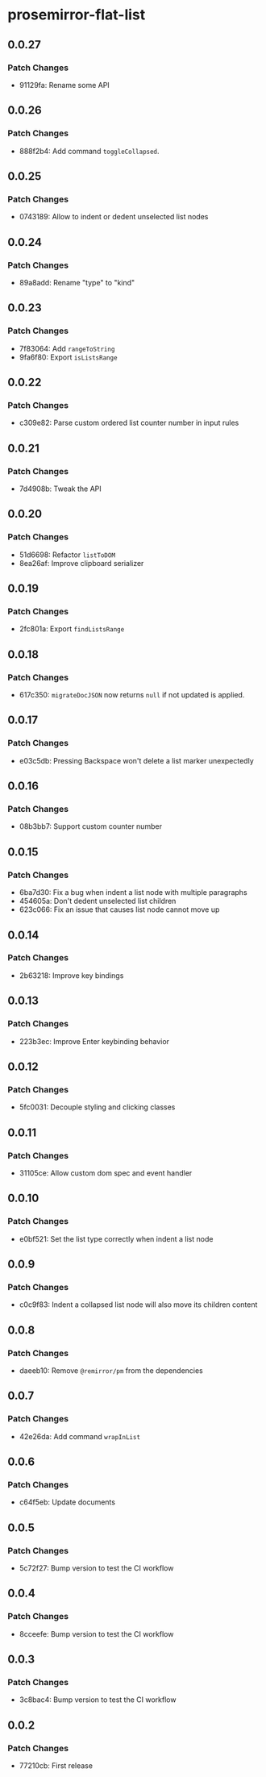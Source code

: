 # prosemirror-flat-list

## 0.0.27

### Patch Changes

- 91129fa: Rename some API

## 0.0.26

### Patch Changes

- 888f2b4: Add command `toggleCollapsed`.

## 0.0.25

### Patch Changes

- 0743189: Allow to indent or dedent unselected list nodes

## 0.0.24

### Patch Changes

- 89a8add: Rename "type" to "kind"

## 0.0.23

### Patch Changes

- 7f83064: Add `rangeToString`
- 9fa6f80: Export `isListsRange`

## 0.0.22

### Patch Changes

- c309e82: Parse custom ordered list counter number in input rules

## 0.0.21

### Patch Changes

- 7d4908b: Tweak the API

## 0.0.20

### Patch Changes

- 51d6698: Refactor `listToDOM`
- 8ea26af: Improve clipboard serializer

## 0.0.19

### Patch Changes

- 2fc801a: Export `findListsRange`

## 0.0.18

### Patch Changes

- 617c350: `migrateDocJSON` now returns `null` if not updated is applied.

## 0.0.17

### Patch Changes

- e03c5db: Pressing Backspace won't delete a list marker unexpectedly

## 0.0.16

### Patch Changes

- 08b3bb7: Support custom counter number

## 0.0.15

### Patch Changes

- 6ba7d30: Fix a bug when indent a list node with multiple paragraphs
- 454605a: Don't dedent unselected list children
- 623c066: Fix an issue that causes list node cannot move up

## 0.0.14

### Patch Changes

- 2b63218: Improve key bindings

## 0.0.13

### Patch Changes

- 223b3ec: Improve Enter keybinding behavior

## 0.0.12

### Patch Changes

- 5fc0031: Decouple styling and clicking classes

## 0.0.11

### Patch Changes

- 31105ce: Allow custom dom spec and event handler

## 0.0.10

### Patch Changes

- e0bf521: Set the list type correctly when indent a list node

## 0.0.9

### Patch Changes

- c0c9f83: Indent a collapsed list node will also move its children content

## 0.0.8

### Patch Changes

- daeeb10: Remove `@remirror/pm` from the dependencies

## 0.0.7

### Patch Changes

- 42e26da: Add command `wrapInList`

## 0.0.6

### Patch Changes

- c64f5eb: Update documents

## 0.0.5

### Patch Changes

- 5c72f27: Bump version to test the CI workflow

## 0.0.4

### Patch Changes

- 8cceefe: Bump version to test the CI workflow

## 0.0.3

### Patch Changes

- 3c8bac4: Bump version to test the CI workflow

## 0.0.2

### Patch Changes

- 77210cb: First release
